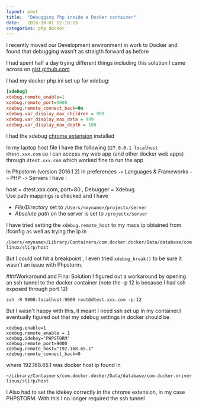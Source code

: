 ```yaml
---
layout: post
title:  "Debugging Php inside a Docker container"
date:   2016-10-01 12:18:15
categories: php docker
---
```


I recently moved our Development environment in work to Docker and found that debugging wasn't as straigth forward as before

I had spent half a day trying different things including this solution I came across on [gist.github.com](https://gist.github.com/chadrien/c90927ec2d160ffea9c4)

I had my docker php.ini set up for xdebug:

```ini
[xdebug]
xdebug.remote_enable=1
xdebug.remote_port=9000
xdebug.remote_connect_back=On
xdebug.var_display_max_children = 999
xdebug.var_display_max_data = 999
xdebug.var_display_max_depth = 100
```

I had the xdebug [chrome extension](https://github.com/mac-cain13/xdebug-helper-for-chrome) installed

In my laptop host file I have the following `127.0.0.1 localhost dtest.xxx.com` so I can access my web app (and other docker web apps) through `dtest.xxx.com` which worked fine to run the app

In Phpstorm (version 2016.1.2) In preferences `->` Languages & Frameworks `->` PHP `->` Servers I have :

host = dtest.xxx.com, port=80 , Debugger = Xdebug<br> 
Use path mappings is checked and I have<br>
 - _File/Directory_ set to `/Users/<myname>/projectx/server`<br>
 - _Absolute path_ on the server is set to `/projectx/server`
 
I have tried setting the `xdebug.remote_host` to my macs ip obtained from ifconfig as well as trying the ip in

```
/Users/<myname>/Library/Containers/com.docker.docker/Data/database/com.docker.driver.amd64-linux/slirp/host
```

But I could not hit a breakpoint , I even tried `xdebug_break()` to be sure it wasn't an issue with Phpstorm.

###Workaround and Final Solution
I figured out a workaround by opening an ssh tunnel to the docker container (note the -p 12 is because I had ssh exposed through port 12)
```
ssh -R 9000:localhost:9000 root@dtest.xxx.com -p:12
```

But I wasn't happy with this, it meant I need ssh set up in my container.I eventually figured out that my xdebug settings in docker should be

```
xdebug.enable=1
xdebug.remote_enable = 1
xdebug.idekey="PHPSTORM"
xdebug.remote_port=9000
xdebug.remote_host="192.168.65.1"
xdebug.remote_connect_back=0
```

where 192.168.65.1 was docker host ip found in 

```
~/Library/Containers/com.docker.docker/Data/database/com.docker.driver.amd64-linux/slirp/host
```

I Also had to set the idekey correctly in the chrome extension, in my case PHPSTORM. With this I no longer required the ssh tunnel
